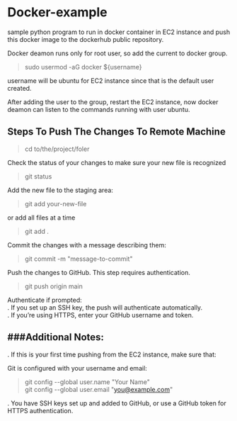 # Docker-example

sample python program to run in docker container in EC2 instance and push this docker image to the dockerhub public repository.

Docker deamon runs only for root user, so add the current to docker group.
> sudo usermod -aG docker ${username}

username will be ubuntu for EC2 instance since that is the default user created.

After adding the user to the group, restart the EC2 instance, now docker deamon can listen to the commands running with user ubuntu.


Steps To Push The Changes To Remote Machine
-------------------------------------------
> cd to/the/project/foler

Check the status of your changes to make sure your new file is recognized
> git status

Add the new file to the staging area:
> git add your-new-file

or add all files at a time
> git add .

Commit the changes with a message describing them:
> git commit -m "message-to-commit"

Push the changes to GitHub. This step requires authentication.
> git push origin main

Authenticate if prompted:<br>
 . If you set up an SSH key, the push will authenticate automatically.<br>
 . If you’re using HTTPS, enter your GitHub username and token.

###Additional Notes:
-------------------
. If this is your first time pushing from the EC2 instance, make sure that:

Git is configured with your username and email:
> git config --global user.name "Your Name" <br>
> git config --global user.email "you@example.com"

. You have SSH keys set up and added to GitHub, or use a GitHub token for HTTPS authentication.
